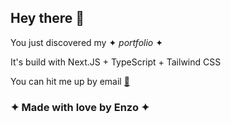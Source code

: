 ## Hey there 👋

You just discovered my ✦ *portfolio* ✦

It's build with Next.JS + TypeScript + Tailwind CSS

You can hit me up by email [📧](mailto:enzo.bacqueyrisses@gmail.com)

### ✦ Made with love by Enzo ✦

